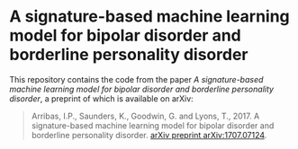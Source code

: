 # A signature-based machine learning model for bipolar disorder and borderline personality disorder

This repository contains the code from the paper *A signature-based machine learning model for bipolar disorder and borderline personality disorder*, a preprint of which is available on arXiv:

> Arribas, I.P., Saunders, K., Goodwin, G. and Lyons, T., 2017. A signature-based machine learning model for bipolar disorder and borderline personality disorder. [arXiv preprint arXiv:1707.07124](https://arxiv.org/abs/1707.07124).
